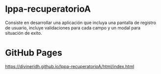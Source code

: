 # lppa-recuperatorioA
Consiste en desarrollar una aplicación que incluya una pantalla de registro de usuario, incluye validaciones para cada campo y un modal para situación de exito.

# GitHub Pages
https://divineridh.github.io/lppa-recuperatorioA/html/index.html